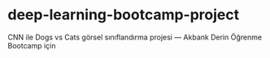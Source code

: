 # deep-learning-bootcamp-project
CNN ile Dogs vs Cats görsel sınıflandırma projesi — Akbank Derin Öğrenme Bootcamp için
